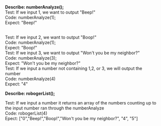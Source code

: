 **Describe: numberAnalyze();**
<br>
Test: If we input 1, we want to output "Beep!"
<br>
Code: numberAnalyze(1);
<br>
Expect: "Beep!"

<br>
Test: If we input 2, we want to output "Boop!"
<br> 
Code: numberAnalyze(1);
<br>
Expect: "Boop!"

<br>
Test: If we input 3, we want to 
output "Won't you be my neighbor?"
<br>
Code: numberAnalyze(3);
<br>
Expect: "Won't you be my neighbor?"

<br> 
Test: If we input a number not containing 1,2, or 3, we will output the number
<br>
Code: numberAnalyze(4)
<br>
Expect: "4"

<br>

**Describe: robogerList();**

Test: If we input a number it returns an array of the numbers counting up to the input number ran through the numberAnalyze
<br>
Code: robogerList(4)
<br>
Epect: ["0","Beep!","Boop!","Won't you be my neighbor?", "4", "5"]

